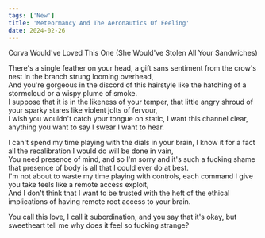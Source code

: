 ```yaml
---
tags: ['New']
title: 'Meteormancy And The Aeronautics Of Feeling'
date: 2024-02-26
---
```


Corva Would've Loved This One (She Would've Stolen All Your Sandwiches)

There's a single feather on your head, a gift sans sentiment from the crow's nest in the branch strung looming overhead,  
And you're gorgeous in the discord of this hairstyle like the hatching of a stormcloud or a wispy plume of smoke.  
I suppose that it is in the likeness of your temper, that little angry shroud of your sparky stares like violent jolts of fervour,  
I wish you wouldn't catch your tongue on static, I want this channel clear, anything you want to say I swear I want to hear.

I can't spend my time playing with the dials in your brain, I know it for a fact all the recalibration I would do will be done in vain,  
You need presence of mind, and so I'm sorry and it's such a fucking shame that presence of body is all that I could ever do at best.  
I'm not about to waste my time playing with controls, each command I give you take feels like a remote access exploit,  
And I don't think that I want to be trusted with the heft of the ethical implications of having remote root access to your brain.

You call this love, I call it subordination, and you say that it's okay, but sweetheart tell me why does it feel so fucking strange?
